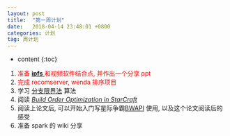 ```yaml
---
layout: post
title:  "第一周计划"
date:   2018-04-14 23:48:01 +0800
categories: 计划
tag: 周计划
---
```

* content
{:toc}
1. <font color=red>准备 [__ipfs__ ](https://ipfs.io)和视频软件结合点, 并作出一个分享 ppt</font>
2. <font color=red>完成 recomserver, wenda 排序项目</font>
3. 学习 [分支限界法](https://www.zhihu.com/question/35701828/answer/64056686) 算法
4. 阅读 [*Build Order Optimization in StarCraft*](https://pdfs.semanticscholar.org/dfd9/1e739bd979c08485a75fd11c501a6ec05118.pdf) 
5. 阅读上论文后, 可以开始入门写星际争霸[BWAPI](http://github.com/bwapi/bwapi/releases) 使用, 以及这个论文阅读后的感受
6. 准备 spark 的 wiki 分享